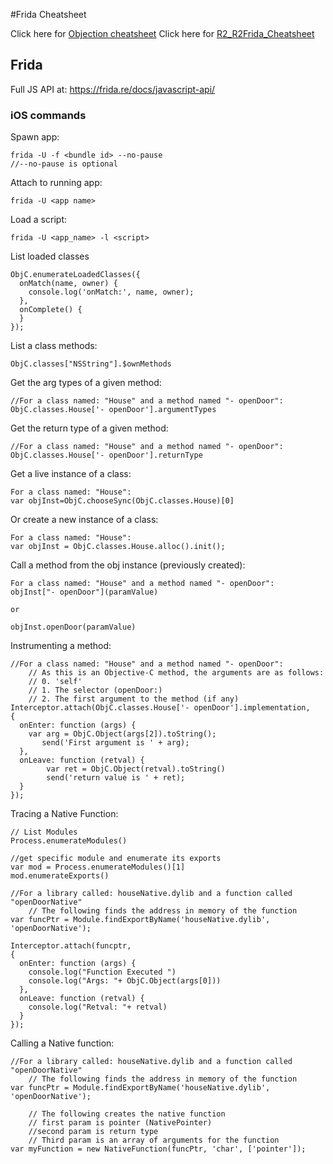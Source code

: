 
#Frida Cheatsheet

Click here for [Objection cheatsheet](./Objection_iOS_Cheatsheet.md)
Click here for [R2_R2Frida_Cheatsheet](./R2_R2Frida_Cheatsheet.md)

## Frida
Full JS API at: https://frida.re/docs/javascript-api/

### iOS commands

Spawn app: 
```
frida -U -f <bundle id> --no-pause
//--no-pause is optional
```

Attach to running app:
```
frida -U <app name>
```

Load a script:
```
frida -U <app_name> -l <script>
```

List loaded classes
```
ObjC.enumerateLoadedClasses({
  onMatch(name, owner) {
    console.log('onMatch:', name, owner);
  },
  onComplete() {
  }
});
```
List a class methods:
```
ObjC.classes["NSString"].$ownMethods
```

Get the arg types of a given method:
```
//For a class named: "House" and a method named "- openDoor":
ObjC.classes.House['- openDoor'].argumentTypes
```

Get the return type of a given method:
```
//For a class named: "House" and a method named "- openDoor":
ObjC.classes.House['- openDoor'].returnType
```

Get a live instance of a class:
```
For a class named: "House":
var objInst=ObjC.chooseSync(ObjC.classes.House)[0]
```

Or create a new instance of a class:
```
For a class named: "House":
var objInst = ObjC.classes.House.alloc().init();
```

Call a method from the obj instance (previously created):
```
For a class named: "House" and a method named "- openDoor":
objInst["- openDoor"](paramValue)

or

objInst.openDoor(paramValue)
```

Instrumenting a method:
```
//For a class named: "House" and a method named "- openDoor":
    // As this is an Objective-C method, the arguments are as follows:
    // 0. 'self'
    // 1. The selector (openDoor:)
    // 2. The first argument to the method (if any)
Interceptor.attach(ObjC.classes.House['- openDoor'].implementation,
{
  onEnter: function (args) {
  	var arg = ObjC.Object(args[2]).toString();
	   send('First argument is ' + arg);
  },
  onLeave: function (retval) {
  		var ret = ObjC.Object(retval).toString()
  	 	send('return value is ' + ret);
  }
});
```

Tracing a Native Function:
```
// List Modules
Process.enumerateModules()

//get specific module and enumerate its exports
var mod = Process.enumerateModules()[1]
mod.enumerateExports()

//For a library called: houseNative.dylib and a function called "openDoorNative"
	// The following finds the address in memory of the function
var funcPtr = Module.findExportByName('houseNative.dylib', 'openDoorNative');

Interceptor.attach(funcptr,
{
  onEnter: function (args) {
  	console.log("Function Executed ")
  	console.log("Args: "+ ObjC.Object(args[0]))
  },
  onLeave: function (retval) {
  	console.log("Retval: "+ retval)
  }
});
```

Calling a Native function:
```
//For a library called: houseNative.dylib and a function called "openDoorNative"
	// The following finds the address in memory of the function
var funcPtr = Module.findExportByName('houseNative.dylib', 'openDoorNative');

	// The following creates the native function
	// first param is pointer (NativePointer)
	//second param is return type
	// Third param is an array of arguments for the function
var myFunction = new NativeFunction(funcPtr, 'char', ['pointer']);
```
